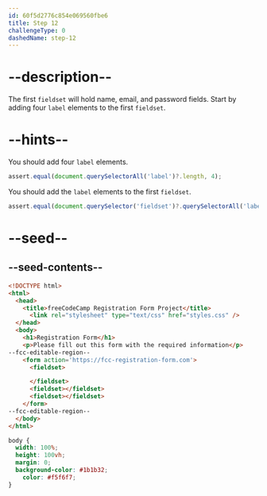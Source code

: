 ```yaml
---
id: 60f5d2776c854e069560fbe6
title: Step 12
challengeType: 0
dashedName: step-12
---
```


# --description--

The first `fieldset` will hold name, email, and password fields. Start by adding four `label` elements to the first `fieldset`.

# --hints--

You should add four `label` elements.

```js
assert.equal(document.querySelectorAll('label')?.length, 4);
```

You should add the `label` elements to the first `fieldset`.

```js
assert.equal(document.querySelector('fieldset')?.querySelectorAll('label')?.length, 4);
```

# --seed--

## --seed-contents--

```html
<!DOCTYPE html>
<html>
  <head>
    <title>freeCodeCamp Registration Form Project</title>
      <link rel="stylesheet" type="text/css" href="styles.css" />
  </head>
  <body>
    <h1>Registration Form</h1>
    <p>Please fill out this form with the required information</p>
--fcc-editable-region--
    <form action='https://fcc-registration-form.com'>
      <fieldset>

      </fieldset>
      <fieldset></fieldset>
      <fieldset></fieldset>
    </form>
--fcc-editable-region--
  </body>
</html>
```

```css
body {
  width: 100%;
  height: 100vh;
  margin: 0;
  background-color: #1b1b32;
    color: #f5f6f7;
}
```
